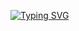 [![Typing SVG](https://readme-typing-svg.demolab.com/?lines=A+Python+developer;who+loves+open+source+projects)](https://git.io/typing-svg)
